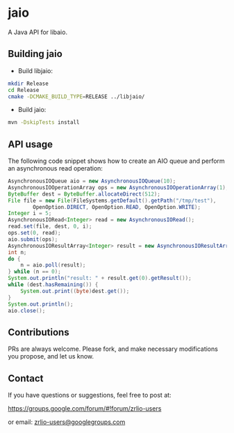 # jaio

A Java API for libaio.

## Building jaio

- Build libjaio:
```bash
mkdir Release
cd Release
cmake -DCMAKE_BUILD_TYPE=RELEASE ../libjaio/
```
- Build jaio:
```bash
mvn -DskipTests install
```

## API usage

The following code snippet shows how to create an AIO queue and perform an asynchronous read operation:

```java
AsynchronousIOQueue aio = new AsynchronousIOQueue(10);
AsynchronousIOOperationArray ops = new AsynchronousIOOperationArray(1);
ByteBuffer dest = ByteBuffer.allocateDirect(512);
File file = new File(FileSystems.getDefault().getPath("/tmp/test"),
		OpenOption.DIRECT, OpenOption.READ, OpenOption.WRITE);
Integer i = 5;
AsynchronousIORead<Integer> read = new AsynchronousIORead();
read.set(file, dest, 0, i);
ops.set(0, read);
aio.submit(ops);
AsynchronousIOResultArray<Integer> result = new AsynchronousIOResultArray(1);
int n;
do {
	n = aio.poll(result);
} while (n == 0);
System.out.println("result: " + result.get(0).getResult());
while (dest.hasRemaining()) {
	System.out.print((byte)dest.get());
}
System.out.println();
aio.close();
```

## Contributions

PRs are always welcome. Please fork, and make necessary modifications you propose, and let us know.

## Contact

If you have questions or suggestions, feel free to post at:

https://groups.google.com/forum/#!forum/zrlio-users

or email: zrlio-users@googlegroups.com  

